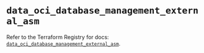 # `data_oci_database_management_external_asm`

Refer to the Terraform Registry for docs: [`data_oci_database_management_external_asm`](https://registry.terraform.io/providers/oracle/oci/6.18.0/docs/data-sources/database_management_external_asm).
